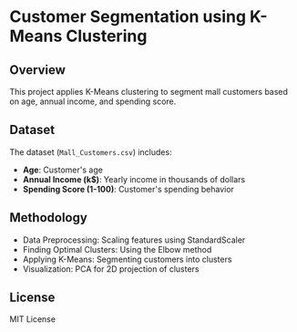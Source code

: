 # Customer Segmentation using K-Means Clustering

## Overview
This project applies K-Means clustering to segment mall customers based on age, annual income, and spending score.

## Dataset
The dataset (`Mall_Customers.csv`) includes:
- **Age**: Customer's age
- **Annual Income (k$)**: Yearly income in thousands of dollars
- **Spending Score (1-100)**: Customer's spending behavior
## Methodology
- Data Preprocessing: Scaling features using StandardScaler
- Finding Optimal Clusters: Using the Elbow method
- Applying K-Means: Segmenting customers into clusters
- Visualization: PCA for 2D projection of clusters
## License
MIT License

